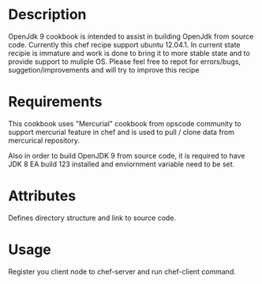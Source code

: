 Description
===========
OpenJdk 9 cookbook is intended to assist in building OpenJdk from source code. Currently this chef recipe support ubuntu 12.04.1.
In current state recipie is immature and work is done to bring it to more stable state and to provide support to muliple OS. Please feel free to repot for errors/bugs, suggetion/improvements and will try to improve this recipe

Requirements
============
This cookbook uses "Mercurial" cookbook from opscode community to support mercurial feature in chef and is used to pull / clone data from mercurical repository.

Also in order to build OpenJDK 9 from source code, it is required to have JDK 8 EA build 123 installed and enviornment variable need to be set.

Attributes
==========
Defines directory structure and link to source code.

Usage
=====
Register you client node to chef-server and run chef-client command.

